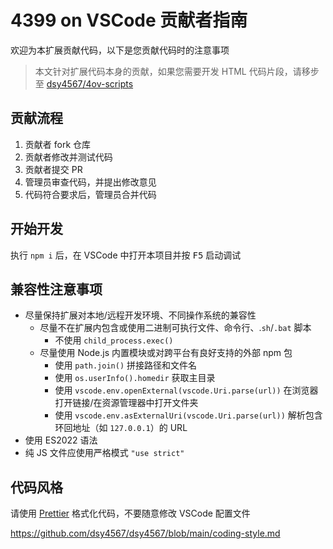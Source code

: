# 4399 on VSCode 贡献者指南

欢迎为本扩展贡献代码，以下是您贡献代码时的注意事项

> 本文针对扩展代码本身的贡献，如果您需要开发 HTML 代码片段，请移步至 [dsy4567/4ov-scripts](https://github.com/dsy4567/4ov-scripts)

## 贡献流程

1. 贡献者 fork 仓库
2. 贡献者修改并测试代码
3. 贡献者提交 PR
4. 管理员审查代码，并提出修改意见
5. 代码符合要求后，管理员合并代码

## 开始开发

执行 `npm i` 后，在 VSCode 中打开本项目并按 <kbd>F5</kbd> 启动调试

## 兼容性注意事项

-   尽量保持扩展对本地/远程开发环境、不同操作系统的兼容性
    -   尽量不在扩展内包含或使用二进制可执行文件、命令行、.`sh`/`.bat` 脚本
        -   不使用 `child_process.exec()`
    -   尽量使用 Node.js 内置模块或对跨平台有良好支持的外部 npm 包
        -   使用 `path.join()` 拼接路径和文件名
        -   使用 `os.userInfo().homedir` 获取主目录
        -   使用 `vscode.env.openExternal(vscode.Uri.parse(url))` 在浏览器打开链接/在资源管理器中打开文件夹
        -   使用 `vscode.env.asExternalUri(vscode.Uri.parse(url))` 解析包含环回地址（如 `127.0.0.1`）的 URL
-   使用 ES2022 语法
-   纯 JS 文件应使用严格模式 `"use strict"`


## 代码风格

请使用 [Prettier](https://github.com/prettier/prettier) 格式化代码，不要随意修改 VSCode 配置文件

<https://github.com/dsy4567/dsy4567/blob/main/coding-style.md>
